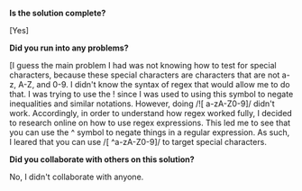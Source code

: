 <!--
  CTP STUDENTS
  Use this pull request template to provide assignment submissions.
  If you plan on continuing to work on the code, you can open the
  pull request as a DRAFT. When done open the pull request.

-->

**Is the solution complete?**

[Yes]

**Did you run into any problems?**

[I guess the main problem I had was not knowing how to test for special characters, because these special characters are characters that are not a-z, A-Z, and 0-9. I didn't know the syntax of regex that would allow me to do that. I was trying to use the ! since I was used to using this symbol to negate inequalities and similar notations. However, doing /![ a-zA-Z0-9]/ didn't work. Accordingly, in order to understand how regex worked fully, I decided to research online on how to use regex expressions. This led me to see that you can use the ^ symbol to negate things in a regular expression. As such, I leared that you can use /[ ^a-zA-Z0-9]/ to target special characters.

**Did you collaborate with others on this solution?**

No, I didn't collaborate with anyone.

